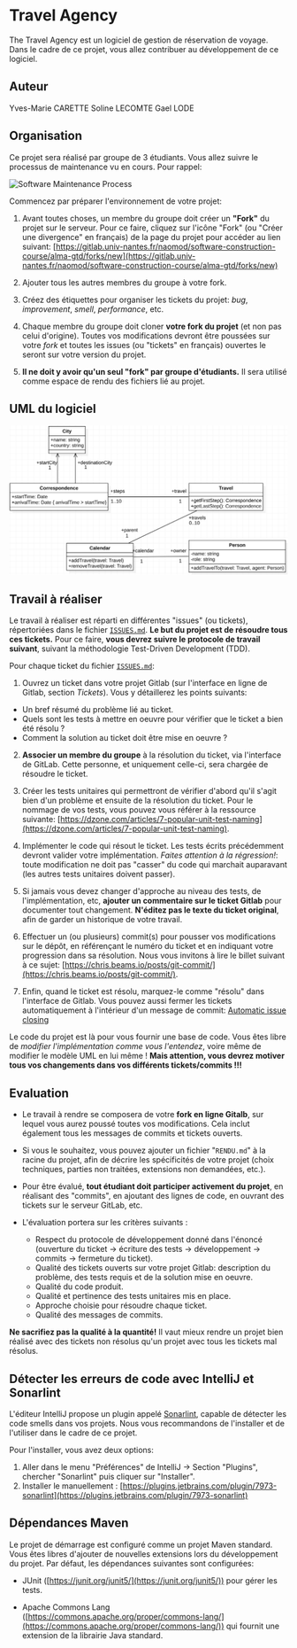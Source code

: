 # Travel Agency

The Travel Agency est un logiciel de gestion de réservation de voyage.
Dans le cadre de ce projet, vous allez contribuer au développement de ce logiciel.

## Auteur
Yves-Marie CARETTE
Soline LECOMTE
Gael LODE
## Organisation

Ce projet  sera réalisé par groupe de 3 étudiants.
Vous allez suivre le processus de maintenance vu en cours.
Pour rappel:

<img src="https://sunye-g.univ-nantes.io/sce/resources/png/maintenance-process.png" alt="Software Maintenance Process" style="width: 200px;"/>

Commencez par préparer l'environnement de votre projet:

1. Avant toutes choses, un membre du groupe doit créer un **"Fork"** du projet sur le serveur.
Pour ce faire, cliquez sur l'icône "Fork" (ou "Créer une divergence" en français) de la page du projet pour accéder au lien suivant: [https://gitlab.univ-nantes.fr/naomod/software-construction-course/alma-gtd/forks/new](https://gitlab.univ-nantes.fr/naomod/software-construction-course/alma-gtd/forks/new)

2. Ajouter tous les autres membres du groupe à votre fork.

3. Créez des étiquettes pour organiser les tickets du projet: _bug_, _improvement_, _smell_, _performance_, etc.

4. Chaque membre du groupe doit cloner **votre fork du projet** (et non pas celui d'origine).
Toutes vos modifications devront être poussées sur votre _fork_ et toutes les issues (ou "tickets" en français) ouvertes le seront sur votre version du projet.

5. **Il ne doit y avoir qu'un seul "fork" par groupe d'étudiants.** Il sera utilisé comme espace de rendu des fichiers lié au projet.


## UML du logiciel

![Travel-agency UML](uml.png)

## Travail à réaliser

Le travail à réaliser est réparti en différentes "issues" (ou tickets), répertoriées dans le fichier [`ISSUES.md`](https://gitlab.univ-nantes.fr/naomod/software-construction-course/travel-agency/blob/master/ISSUES.md). **Le but du projet est de résoudre tous ces tickets.** Pour ce faire, **vous devrez suivre le protocole de travail suivant**, suivant la méthodologie Test-Driven Development (TDD).

Pour chaque ticket du fichier [`ISSUES.md`](https://gitlab.univ-nantes.fr/naomod/software-construction-course/travel-agency/blob/master/ISSUES.md):

1. Ouvrez un ticket dans votre projet Gitlab (sur l'interface en ligne de Gitlab, section *Tickets*). Vous y détaillerez les points suivants:

  - Un bref résumé du problème lié au ticket.
  - Quels sont les tests à mettre en oeuvre pour vérifier que le ticket a bien été résolu ?
  - Comment la solution au ticket doit être mise en oeuvre ?

2. **Associer un membre du groupe** à la résolution du ticket, via l'interface de GitLab. Cette personne, et uniquement celle-ci, sera chargée de résoudre le ticket.

3. Créer les tests unitaires qui permettront de vérifier d'abord qu'il s'agit bien d'un problème et ensuite de la résolution du ticket.
Pour le nommage de vos tests, vous pouvez vous référer à la ressource suivante: [https://dzone.com/articles/7-popular-unit-test-naming](https://dzone.com/articles/7-popular-unit-test-naming).

4. Implémenter le code qui résout le ticket. Les tests écrits précédemment devront valider votre implémentation. *Faites attention à la régression!*: toute modification ne doit pas "casser" du code qui marchait auparavant (les autres tests unitaires doivent passer).

5. Si jamais vous devez changer d'approche au niveau des tests, de l'implémentation, etc, **ajouter un commentaire sur le ticket Gitlab**  pour documenter tout changement. **N'éditez pas le texte du ticket original**, afin de garder un historique de votre travail.

6. Effectuer un (ou plusieurs) commit(s) pour pousser vos modifications sur le dépôt, en référençant le numéro du ticket et en indiquant votre progression dans sa résolution. Nous vous invitons à lire le billet suivant à ce sujet: [https://chris.beams.io/posts/git-commit/](https://chris.beams.io/posts/git-commit/).

7. Enfin, quand le ticket est résolu, marquez-le comme "résolu" dans l'interface de Gitlab.
Vous pouvez aussi fermer les tickets automatiquement à l'intérieur d'un message de commit: [Automatic issue closing](https://docs.gitlab.com/ee/user/project/issues/automatic_issue_closing.html)

Le code du projet est là pour vous fournir une base de code. Vous êtes libre de *modifier l'implémentation comme vous l'entendez*, voire même de modifier le modèle UML en lui même !  **Mais attention, vous devrez motiver tous vos changements dans vos différents tickets/commits !!!**

## Evaluation

- Le travail à rendre se composera de votre **fork en ligne Gitalb**, sur lequel vous aurez poussé toutes vos modifications. Cela inclut également tous les messages de commits et tickets ouverts.

- Si vous le souhaitez, vous pouvez ajouter un fichier "`RENDU.md`" à la racine du projet, afin de décrire les spécificités de votre projet (choix techniques, parties non traitées, extensions non demandées, etc.).

- Pour être évalué, **tout étudiant doit participer activement du projet**, en réalisant des "commits", en ajoutant des lignes de code, en ouvrant des tickets sur le serveur GitLab, etc.

- L'évaluation portera sur les critères suivants :

  - Respect du protocole de développement donné dans l'énoncé (ouverture du ticket -> écriture des tests -> développement -> commits -> fermeture du ticket).
  - Qualité des tickets ouverts sur votre projet Gitlab: description du problème, des tests requis et de la solution mise en oeuvre.
  - Qualité du code produit.
  - Qualité et pertinence des tests unitaires mis en place.
  - Approche choisie pour résoudre chaque ticket.
  - Qualité des messages de commits.

**Ne sacrifiez pas la qualité à la quantité!** Il vaut mieux rendre un projet bien réalisé avec des tickets non résolus qu'un projet avec tous les tickets mal résolus.

## Détecter les erreurs de code avec IntelliJ et Sonarlint

L'éditeur IntelliJ propose un plugin appelé [Sonarlint](https://www.sonarlint.org/), capable de détecter les code smells dans vos projets.
Nous vous recommandons de l'installer et de l'utiliser dans le cadre de ce projet.

Pour l'installer, vous avez deux options:

1. Aller dans le menu "Préférences" de IntelliJ -> Section "Plugins", chercher "Sonarlint" puis cliquer sur "Installer".
2. Installer le manuellement : [https://plugins.jetbrains.com/plugin/7973-sonarlint](https://plugins.jetbrains.com/plugin/7973-sonarlint)

## Dépendances Maven

Le projet de démarrage est configuré comme un projet Maven standard. Vous êtes libres d'ajouter de nouvelles extensions lors du développement du projet. Par défaut, les dépendances suivantes sont configurées:

- JUnit ([https://junit.org/junit5/](https://junit.org/junit5/)) pour gérer les tests.

- Apache Commons Lang ([https://commons.apache.org/proper/commons-lang/](https://commons.apache.org/proper/commons-lang/)) qui fournit une extension de la librairie Java standard.
